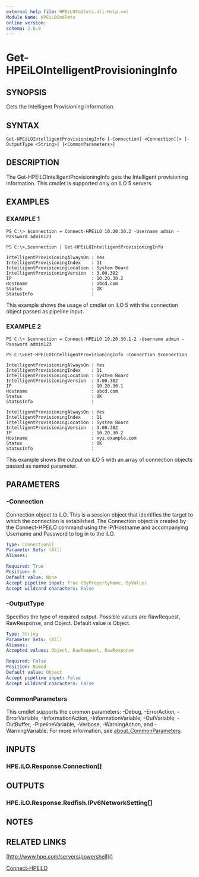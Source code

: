 ```yaml
---
external help file: HPEiLOCmdlets.dll-Help.xml
Module Name: HPEiLOCmdlets
online version:
schema: 2.0.0
---
```


# Get-HPEiLOIntelligentProvisioningInfo

## SYNOPSIS
Gets the Intelligent Provisioning information.

## SYNTAX

```
Get-HPEiLOIntelligentProvisioningInfo [-Connection] <Connection[]> [-OutputType <String>] [<CommonParameters>]
```

## DESCRIPTION
The Get-HPEiLOIntelligentProvisioningInfo gets the Intelligent provisioning information.
This cmdlet is supported only on iLO 5 servers.

## EXAMPLES

### EXAMPLE 1
```
PS C:\> $connection = Connect-HPEiLO 10.20.30.2 -Username admin -Password admin123 

PS C:\>,$connection | Get-HPEiLOIntelligentProvisioningInfo

IntelligentProvisioningAlwaysOn : Yes
IntelligentProvisioningIndex    : 11
IntelligentProvisioningLocation : System Board
IntelligentProvisioningVersion  : 3.00.382
IP                              : 10.20.30.2
Hostname                        : abcd.com
Status                          : OK
StatusInfo                      :
```

This example shows the usage of cmdlet on iLO 5 with the connection object passed as pipeline input.

### EXAMPLE 2
```
PS C:\> $connection = Connect-HPEiLO 10.20.30.1-2 -Username admin -Password admin123 

PS C:\>Get-HPEiLOIntelligentProvisioningInfo -Connection $connection

IntelligentProvisioningAlwaysOn : Yes
IntelligentProvisioningIndex    : 11
IntelligentProvisioningLocation : System Board
IntelligentProvisioningVersion  : 3.00.382
IP                              : 10.20.30.1
Hostname                        : abcd.com
Status                          : OK
StatusInfo                      : 

IntelligentProvisioningAlwaysOn : Yes
IntelligentProvisioningIndex    : 11
IntelligentProvisioningLocation : System Board
IntelligentProvisioningVersion  : 3.00.382
IP                              : 10.20.30.2
Hostname                        : xyz.example.com
Status                          : OK
StatusInfo                      :
```

This example shows the output on iLO 5 with an array of connection objects passed as named parameter.

## PARAMETERS

### -Connection
Connection object to iLO.
This is a session object that identifies the target to which the connection is established.
The Connection object is created by the Connect-HPEiLO command using the IP/Hostname and accompanying Username and Password to log in to the iLO.

```yaml
Type: Connection[]
Parameter Sets: (All)
Aliases:

Required: True
Position: 0
Default value: None
Accept pipeline input: True (ByPropertyName, ByValue)
Accept wildcard characters: False
```

### -OutputType
Specifies the type of required output.
Possible values are RawRequest, RawResponse, and Object.
Default value is Object.

```yaml
Type: String
Parameter Sets: (All)
Aliases:
Accepted values: Object, RawRequest, RawResponse

Required: False
Position: Named
Default value: Object
Accept pipeline input: False
Accept wildcard characters: False
```

### CommonParameters
This cmdlet supports the common parameters: -Debug, -ErrorAction, -ErrorVariable, -InformationAction, -InformationVariable, -OutVariable, -OutBuffer, -PipelineVariable, -Verbose, -WarningAction, and -WarningVariable. For more information, see [about_CommonParameters](http://go.microsoft.com/fwlink/?LinkID=113216).

## INPUTS

### HPE.iLO.Response.Connection[]
## OUTPUTS

### HPE.iLO.Response.Redfish.IPv6NetworkSetting[]
## NOTES

## RELATED LINKS

[http://www.hpe.com/servers/powershell]()

[Connect-HPEiLO]()


